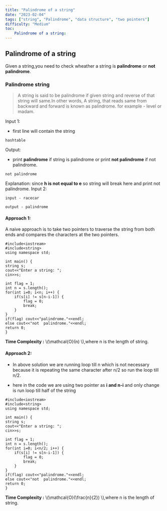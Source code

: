 ```yaml
---
title: "Palindrome of a string"
date: "2023-02-04"
tags: ["string", "Palindrome", "data structure", "two pointers"]
difficulty: "Medium"
toc:
    Palindrome of a string:
---
```


## Palindrome of a string
Given a string,you need to check wheather a string is **palindrome** or **not palindrome**.

### Palindrome string
> A string is said to be palindrome if given string and reverse of that string will same.In other words, A string, that reads same from backward and forward is known as palindrome. for example - level or madam.

Input 1:
- first line will contain the string
```
hashtable
```
Output:
- print **palindrome** if string is palindrome or print **not palindrome** if not palindrome.
```
not palindrome
```
Explanation: since **h is not equal to e** so string will break here and print not palindrome.
Input 2:
```
input - racecar

output - palindrome
```

#### Approach 1:
A naive approach is to take two pointers to traverse the string from both ends and compares the characters at the two pointers.

```
#include<iostream>
#include<string>
using namespace std;

int main() {
string s;
cout<<"Enter a string: ";
cin>>s;

int flag = 1;
int n = s.length();
for(int i=0; i<n; i++) {
    if(s[i] != s[n-i-1]) {
        flag = 0;
        break;
    }
}
if(flag) cout<<"palindrome."<<endl;
else cout<<"not  palindrome."<<endl;
return 0;
}
```
**Time Complexity :** \\(\mathcal{O}(n) \\),where n is the length of string.

#### Approach 2:
- In above solution we are running loop till n which is not necessary because it is repeating the same character after n/2 so run the loop till n/2.

- here in the code we are using two pointer as **i and n-i** and only change is run loop till half of the string
```
#include<iostream>
#include<string>
using namespace std;

int main() {
string s;
cout<<"Enter a string: ";
cin>>s;

int flag = 1;
int n = s.length();
for(int i=0; i<n/2; i++) {
    if(s[i] != s[n-i-1]) {
        flag = 0;
        break;
    }
}
if(flag) cout<<"palindrome."<<endl;
else cout<<"not  palindrome."<<endl;
return 0;
}
```
**Time Complexity :** \\(\mathcal{O}(\frac{n}{2}\) \\),where n is the length of string.